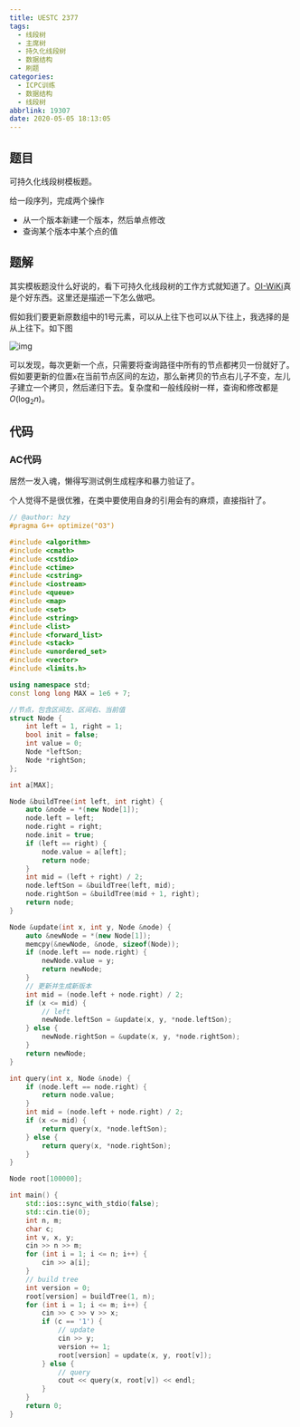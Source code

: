 ```yaml
---
title: UESTC 2377
tags:
  - 线段树
  - 主席树
  - 持久化线段树
  - 数据结构
  - 刷题
categories:
  - ICPC训练
  - 数据结构
  - 线段树
abbrlink: 19307
date: 2020-05-05 18:13:05
---
```



## 题目

可持久化线段树模板题。

给一段序列，完成两个操作

- 从一个版本新建一个版本，然后单点修改
- 查询某个版本中某个点的值

## 题解

其实模板题没什么好说的，看下可持久化线段树的工作方式就知道了。[OI-WiKi](https://oi-wiki.org/ds/persistent-seg/)真是个好东西。这里还是描述一下怎么做吧。

假如我们要更新原数组中的1号元素，可以从上往下也可以从下往上，我选择的是从上往下。如下图

![img](https://oi-wiki.org/ds/images/persistent-seg.png)

可以发现，每次更新一个点，只需要将查询路径中所有的节点都拷贝一份就好了。假如要更新的位置`x`在当前节点区间的左边，那么新拷贝的节点右儿子不变，左儿子建立一个拷贝，然后递归下去。复杂度和一般线段树一样，查询和修改都是$O(\log_2n)$。

## 代码

### AC代码

居然一发入魂，懒得写测试例生成程序和暴力验证了。

个人觉得不是很优雅，在类中要使用自身的引用会有的麻烦，直接指针了。

```C++
// @author: hzy
#pragma G++ optimize("O3")

#include <algorithm>
#include <cmath>
#include <cstdio>
#include <ctime>
#include <cstring>
#include <iostream>
#include <queue>
#include <map>
#include <set>
#include <string>
#include <list>
#include <forward_list>
#include <stack>
#include <unordered_set>
#include <vector>
#include <limits.h>

using namespace std;
const long long MAX = 1e6 + 7;

//节点，包含区间左、区间右、当前值
struct Node {
    int left = 1, right = 1;
    bool init = false;
    int value = 0;
    Node *leftSon;
    Node *rightSon;
};

int a[MAX];

Node &buildTree(int left, int right) {
    auto &node = *(new Node[1]);
    node.left = left;
    node.right = right;
    node.init = true;
    if (left == right) {
        node.value = a[left];
        return node;
    }
    int mid = (left + right) / 2;
    node.leftSon = &buildTree(left, mid);
    node.rightSon = &buildTree(mid + 1, right);
    return node;
}

Node &update(int x, int y, Node &node) {
    auto &newNode = *(new Node[1]);
    memcpy(&newNode, &node, sizeof(Node));
    if (node.left == node.right) {
        newNode.value = y;
        return newNode;
    }
    // 更新并生成新版本
    int mid = (node.left + node.right) / 2;
    if (x <= mid) {
        // left
        newNode.leftSon = &update(x, y, *node.leftSon);
    } else {
        newNode.rightSon = &update(x, y, *node.rightSon);
    }
    return newNode;
}

int query(int x, Node &node) {
    if (node.left == node.right) {
        return node.value;
    }
    int mid = (node.left + node.right) / 2;
    if (x <= mid) {
        return query(x, *node.leftSon);
    } else {
        return query(x, *node.rightSon);
    }
}

Node root[100000];

int main() {
    std::ios::sync_with_stdio(false);
    std::cin.tie(0);
    int n, m;
    char c;
    int v, x, y;
    cin >> n >> m;
    for (int i = 1; i <= n; i++) {
        cin >> a[i];
    }
    // build tree
    int version = 0;
    root[version] = buildTree(1, n);
    for (int i = 1; i <= m; i++) {
        cin >> c >> v >> x;
        if (c == '1') {
            // update
            cin >> y;
            version += 1;
            root[version] = update(x, y, root[v]);
        } else {
            // query
            cout << query(x, root[v]) << endl;
        }
    }
    return 0;
}
```
